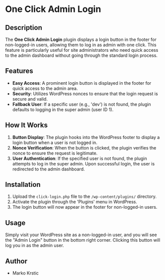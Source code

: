 # One Click Admin Login

## Description

The **One Click Admin Login** plugin displays a login button in the footer for non-logged-in users, allowing them to log in as admin with one click. This feature is particularly useful for site administrators who need quick access to the admin dashboard without going through the standard login process.

## Features

- **Easy Access**: A prominent login button is displayed in the footer for quick access to the admin area.
- **Security**: Utilizes WordPress nonces to ensure that the login request is secure and valid.
- **Fallback User**: If a specific user (e.g., 'dev') is not found, the plugin defaults to logging in the super admin (user ID 1).

## How It Works

1. **Button Display**: The plugin hooks into the WordPress footer to display a login button when a user is not logged in.
2. **Nonce Verification**: When the button is clicked, the plugin verifies the nonce to ensure the request is legitimate.
3. **User Authentication**: If the specified user is not found, the plugin attempts to log in the super admin. Upon successful login, the user is redirected to the admin dashboard.

## Installation

1. Upload the `click-login.php` file to the `/wp-content/plugins/` directory.
2. Activate the plugin through the 'Plugins' menu in WordPress.
3. The login button will now appear in the footer for non-logged-in users.

## Usage

Simply visit your WordPress site as a non-logged-in user, and you will see the "Admin Login" button in the bottom right corner. Clicking this button will log you in as the admin user.

## Author

- Marko Krstic
